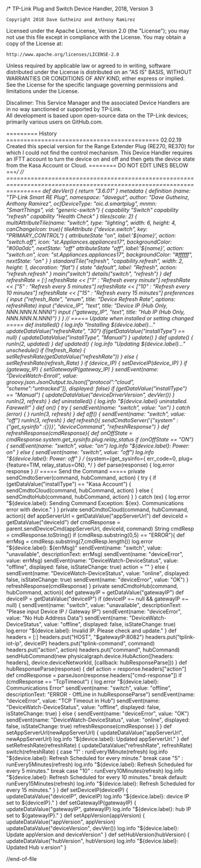 /*
TP-Link Plug and Switch Device Handler, 2018, Version 3

	Copyright 2018 Dave Gutheinz and Anthony Ramirez

Licensed under the Apache License, Version 2.0 (the "License"); you may not use this  file except in compliance with the
License. You may obtain a copy of the License at:

	http://www.apache.org/licenses/LICENSE-2.0

Unless required by applicable law or agreed to in writing, software distributed under the License is distributed on an 
"AS IS" BASIS, WITHOUT WARRANTIES OR CONDITIONS OF ANY KIND, either express or implied. See the License for the specific 
language governing permissions and limitations under the License.

Discalimer:  This Service Manager and the associated Device Handlers are in no way sanctioned or supported by TP-Link.  
All  development is based upon open-source data on the TP-Link devices; primarily various users on GitHub.com.

========= History ============================================
02.02.19	Created this special version for the Range Extender Plug (RE270, RE370) for which I could not find the
			control mechanism.  This Device Handler requires an IFTT account to turn the device on and off and then
            gets the device state from the Kasa Account or Cloud.
======== DO NOT EDIT LINES BELOW ===*/
//	======================================================================================================================
def devVer()	{ return "3.6.01" }
metadata {
	definition (name: "TP-Link Smart RE Plug", 
    			namespace: "davegut", 
                author: "Dave Gutheinz, Anthony Ramirez", 
                ocfDeviceType: "oic.d.smartplug", 
                mnmn: "SmartThings", 
                vid: "generic-switch") {
		capability "Switch"
		capability "refresh"
		capability "Health Check"
	}
	tiles(scale: 2) {
		multiAttributeTile(name: "switch", type: "lighting", width: 6, height: 4, canChangeIcon: true){
			tileAttribute ("device.switch", key: "PRIMARY_CONTROL") {
				attributeState "on", label:'${name}', action: "switch.off", icon: "st.Appliances.appliances17", backgroundColor: "#00a0dc",
				nextState: "off"
				attributeState "off", label:'${name}', action: "switch.on", icon: "st.Appliances.appliances17", backgroundColor: "#ffffff",
				nextState: "on"
			}
		}
		standardTile("refresh", "capability.refresh", width: 2, height: 1, decoration: "flat") {
			state "default", label: "Refresh", action: "refresh.refresh"
		}
		main("switch")
		details("switch", "refresh")
	}
    def refreshRate = [:]
    refreshRate << ["1" : "Refresh every minute"]
    refreshRate << ["5" : "Refresh every 5 minutes"]
	refreshRate << ["10" : "Refresh every 10 minutes"]
    refreshRate << ["15" : "Refresh every 15 minutes"]
	preferences {
		input ("refresh_Rate", "enum", title: "Device Refresh Rate", options: refreshRate)
		input ("device_IP", "text", title: "Device IP (Hub Only, NNN.NNN.N.NNN)")
		input ("gateway_IP", "text", title: "Hub IP (Hub Only, NNN.NNN.N.NNN)")
	}
}
//	===== Update when installed or setting changed =====
def installed() {
	log.info "Installing ${device.label}..."
    updateDataValue("refreshRate", "30")
	if(getDataValue("installType") == null) { updateDataValue("installType", "Manual") }
    update()
}
def update() {
    runIn(2, updated)
}
def updated() {
	log.info "Updating ${device.label}..."
	unschedule()
	if (!refresh_Rate) {
    	setRefreshRate(getDataValue("refreshRate"))
    } else {
    	setRefreshRate(refresh_Rate)
    }
    if (device_IP) { setDeviceIP(device_IP) }
    if (gateway_IP) { setGatewayIP(gateway_IP) }
	sendEvent(name: "DeviceWatch-Enroll", value: groovy.json.JsonOutput.toJson(["protocol":"cloud", "scheme":"untracked"]), displayed: false)
    if (getDataValue("installType") == "Manual") { updateDataValue("deviceDriverVersion", devVer())  }
	runIn(2, refresh)
}
def uninstalled() {
	log.info "${device.label} uninstalled.  Farewell!"
}
def on() {
	try {
	sendEvent(name: "switch", value: "on")
	} catch (error) {
    }
    runIn(3, refresh)
}
def off() {
	sendEvent(name: "switch", value: "off")
    runIn(3, refresh)
}
def refresh(){
	sendCmdtoServer('{"system" :{"get_sysinfo" :{}}}', "deviceCommand", "refreshResponse")
}
def refreshResponse(cmdResponse){
	def onOffState = cmdResponse.system.get_sysinfo.plug.relay_status
	if (onOffState == "ON") {
		sendEvent(name: "switch", value: "on")
		log.info "${device.label}: Power: on"
	} else {
		sendEvent(name: "switch", value: "off")
		log.info "${device.label}: Power: off"
	}
/*
{system={get_sysinfo={
	err_code=0, 
    plug={feature=TIM, 
          relay_status=ON}, 
*/
}
def parse(response) {
log.error response
}
//	===== Send the Command =====
private sendCmdtoServer(command, hubCommand, action) {
	try {
		if (getDataValue("installType") == "Kasa Account") {
			sendCmdtoCloud(command, hubCommand, action)
		} else {
			sendCmdtoHub(command, hubCommand, action)
		}
	} catch (ex) {
		log.error "${device.label}: Sending Command Exception: ${ex}.  Communications error with device."
	}
}
private sendCmdtoCloud(command, hubCommand, action){
	def appServerUrl = getDataValue("appServerUrl")
	def deviceId = getDataValue("deviceId")
	def cmdResponse = parent.sendDeviceCmd(appServerUrl, deviceId, command)
	String cmdResp = cmdResponse.toString()
	if (cmdResp.substring(0,5) == "ERROR"){
		def errMsg = cmdResp.substring(7,cmdResp.length())
		log.error "${device.label}: ${errMsg}"
		sendEvent(name: "switch", value: "unavailable", descriptionText: errMsg)
		sendEvent(name: "deviceError", value: errMsg)
		sendEvent(name: "DeviceWatch-DeviceStatus", value: "offline", displayed: false, isStateChange: true)
		action = ""
	} else {
		sendEvent(name: "DeviceWatch-DeviceStatus", value: "online", displayed: false, isStateChange: true)
		sendEvent(name: "deviceError", value: "OK")
	}
	refreshResponse(cmdResponse)
}
private sendCmdtoHub(command, hubCommand, action){
	def gatewayIP = getDataValue("gatewayIP")
    def deviceIP = getDataValue("deviceIP")
	if (deviceIP =~ null && gatewayIP =~ null) {
		sendEvent(name: "switch", value: "unavailable", descriptionText: "Please input Device IP / Gateway IP")
		sendEvent(name: "deviceError", value: "No Hub Address Data")
		sendEvent(name: "DeviceWatch-DeviceStatus", value: "offline", displayed: false, isStateChange: true)
		log.error "${device.label}: Invalid IP.  Please check and update."
	}
	def headers = [:]
	headers.put("HOST", "$gatewayIP:8082")
	headers.put("tplink-iot-ip", deviceIP)
	headers.put("tplink-command", command)
	headers.put("action", action)
	headers.put("command", hubCommand)
	sendHubCommand(new physicalgraph.device.HubAction([headers: headers], device.deviceNetworkId, [callback: hubResponseParse]))
}
def hubResponseParse(response) {
	def action = response.headers["action"]
	def cmdResponse = parseJson(response.headers["cmd-response"])
	if (cmdResponse == "TcpTimeout") {
		log.error "${device.label}: Communications Error"
		sendEvent(name: "switch", value: "offline", descriptionText: "ERROR - OffLine in hubResponseParse")
		sendEvent(name: "deviceError", value: "TCP Timeout in Hub")
		sendEvent(name: "DeviceWatch-DeviceStatus", value: "offline", displayed: false, isStateChange: true)
	} else {
		sendEvent(name: "deviceError", value: "OK")
		sendEvent(name: "DeviceWatch-DeviceStatus", value: "online", displayed: false, isStateChange: true)
		refreshResponse(cmdResponse)
	}
}
def setAppServerUrl(newAppServerUrl) {
	updateDataValue("appServerUrl", newAppServerUrl)
	log.info "${device.label}: Updated appServerUrl."
}
def setRefreshRate(refreshRate) {
	updateDataValue("refreshRate", refreshRate)
	switch(refreshRate) {
		case "1" :
			runEvery1Minute(refresh)
			log.info "${device.label}: Refresh Scheduled for every minute."
			break
		case "5" :
			runEvery5Minutes(refresh)
			log.info "${device.label}: Refresh Scheduled for every 5 minutes."
			break
		case "10" :
			runEvery10Minutes(refresh)
			log.info "${device.label}: Refresh Scheduled for every 10 minutes."
			break
		default:
			runEvery15Minutes(refresh)
			log.info "${device.label}: Refresh Scheduled for every 15 minutes."
	}
}
def setDeviceIP(deviceIP) { 
	updateDataValue("deviceIP", deviceIP)
	log.info "${device.label}: device IP set to ${deviceIP}."
}
def setGatewayIP(gatewayIP) { 
	updateDataValue("gatewayIP", gatewayIP)
	log.info "${device.label}: hub IP set to ${gatewayIP}."
}
def setAppVersion(appVersion) {
	updateDataValue("appVersion", appVersion)
    updateDataValue("deviceVersion", devVer())
    log.info "${device.label}: Update appVersion and deviceVersion"
}
def setHubVersion(hubVersion) {
	updateDataValue("hubVersion", hubVersion)
    log.info "${device.label}: Updated Hub v.ersion"
}

//end-of-file